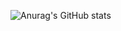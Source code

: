![Anurag's GitHub stats](https://github-readme-stats.vercel.app/api?username=AnejMajnik&show_icons=true&theme=midnight-purple)
